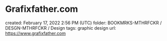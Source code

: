 # Grafixfather.com

created: February 17, 2022 2:56 PM (UTC)
folder: BOOKMRKS-MTHRFCKR / DESGN-MTHRFCKR / Design
tags: graphic design
url: https://www.grafixfather.com